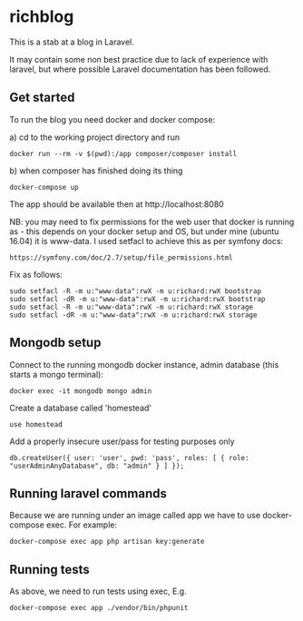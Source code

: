 # richblog

This is a stab at a blog in Laravel.

It may contain some non best practice due to lack of experience with laravel, but where possible Laravel documentation has been followed.

## Get started

To run the blog you need docker and docker compose:

a) cd to the working project directory and run

    docker run --rm -v $(pwd):/app composer/composer install

b) when composer has finished doing its thing

    docker-compose up
  
The app should be available then at http://localhost:8080

NB: you may need to fix permissions for the web user that docker is running as - this depends on your docker setup and OS, but under mine (ubuntu 16.04) it is www-data. I used setfacl to achieve this as per symfony docs:

    https://symfony.com/doc/2.7/setup/file_permissions.html

Fix as follows:

    sudo setfacl -R -m u:"www-data":rwX -m u:richard:rwX bootstrap
    sudo setfacl -dR -m u:"www-data":rwX -m u:richard:rwX bootstrap
    sudo setfacl -R -m u:"www-data":rwX -m u:richard:rwX storage
    sudo setfacl -dR -m u:"www-data":rwX -m u:richard:rwX storage

## Mongodb setup

Connect to the running mongodb docker instance, admin database (this starts a mongo terminal):

    docker exec -it mongodb mongo admin

Create a database called 'homestead'

    use homestead

Add a properly insecure user/pass for testing purposes only

    db.createUser({ user: 'user', pwd: 'pass', roles: [ { role: "userAdminAnyDatabase", db: "admin" } ] });

## Running laravel commands

Because we are running under an image called app we have to use docker-compose exec. For example:

    docker-compose exec app php artisan key:generate
    
## Running tests

As above, we need to run tests using exec, E.g.

    docker-compose exec app ./vendor/bin/phpunit